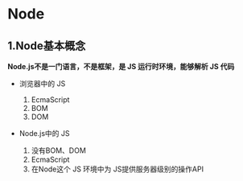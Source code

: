 # Node

## 1.Node基本概念

**Node.js不是一门语言，不是框架，是 JS 运行时环境，能够解析 JS 代码**

- 浏览器中的 JS
  1. EcmaScript
  2. BOM
  3. DOM

- Node.js中的 JS
  1. 没有BOM、DOM
  2. EcmaScript
  3. 在Node这个 JS 环境中为 JS提供服务器级别的操作API

​     